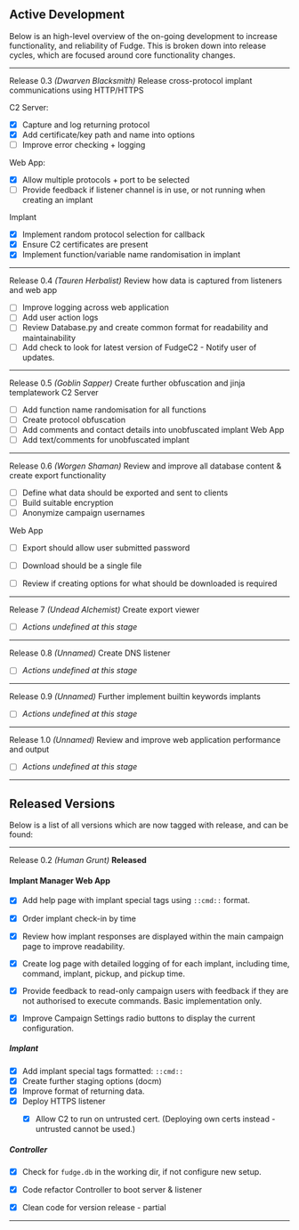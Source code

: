 ## Active Development
Below is an high-level overview of the on-going development to increase functionality, and reliability of Fudge. This is broken down into release cycles, which are focused around core functionality changes.


---
Release 0.3 _(Dwarven Blacksmith)_
Release cross-protocol implant communications using HTTP/HTTPS

C2 Server:
 - [x] Capture and log returning protocol
 - [x] Add certificate/key path and name into options
 - [ ] Improve error checking + logging
 
Web App:
 - [x] Allow multiple protocols + port to be selected
 - [ ] Provide feedback if listener channel is in use, or not running when creating an implant
 
Implant 
 - [x] Implement random protocol selection for callback
 - [x] Ensure C2 certificates are present
 - [x] Implement function/variable name randomisation in implant
 
---
Release 0.4 _(Tauren Herbalist)_
Review how data is captured from listeners and web app
 - [ ] Improve logging across web application
 - [ ] Add user action logs
 - [ ] Review Database.py and create common format for readability and maintainability
 - [ ] Add check to look for latest version of FudgeC2 - Notify user of updates.

---
Release 0.5 _(Goblin Sapper)_
Create further obfuscation and jinja templatework
 C2 Server
 - [ ] Add function name randomisation for all functions
 - [ ] Create protocol obfuscation
 - [ ] Add comments and contact details into unobfuscated implant
 Web App
 - [ ] Add text/comments for unobfuscated implant

---
Release 0.6 _(Worgen Shaman)_
Review and improve all database content & create export functionality
 - [ ] Define what data should be exported and sent to clients
 - [ ] Build suitable encryption
 - [ ] Anonymize campaign usernames
 
Web App
 - [ ] Export should allow user submitted password
 - [ ] Download should be a single file
 - [ ] Review if creating options for what should be downloaded is required
 
 
---
Release 7 _(Undead Alchemist)_
Create export viewer
 - [ ] _Actions undefined at this stage_

---
Release 0.8 _(Unnamed)_
Create DNS listener
- [ ] _Actions undefined at this stage_
 
---
Release 0.9 _(Unnamed)_
Further implement builtin keywords implants
- [ ] _Actions undefined at this stage_

---
Release 1.0 _(Unnamed)_
Review and improve web application performance and output
- [ ] _Actions undefined at this stage_



---
## Released Versions
Below is a list of all versions which are now tagged with release, and can be found:

---
Release 0.2 _(Human Grunt)_ **Released**
#### Implant Manager Web App
- [x] Add help page with implant special tags using `::cmd::` format.
- [x] Order implant check-in by time
- [x] Review how implant responses are displayed within the main campaign page to improve readability.
- [x] Create log page with detailed logging of for each implant, including time, command, implant, pickup, and pickup time.
- [x] Provide feedback to read-only campaign users with feedback if they are not authorised to execute commands. Basic implementation only.
- [x] Improve Campaign Settings radio buttons to display the current configuration.


##### Implant


- [x] Add implant special tags formatted: `::cmd::`
- [x] Create further staging options (docm)
- [x] Improve format of returning data.
- [x] Deploy HTTPS listener
    - [x] Allow C2 to run on untrusted cert. (Deploying own certs instead - untrusted cannot be used.)



##### Controller
- [x] Check for `fudge.db` in the working dir, if not configure new setup. 
- [x] Code refactor Controller to boot server & listener 
- [x] Clean code for version release - partial

 
 ---